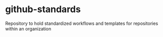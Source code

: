 # github-standards
Repository to hold standardized workflows and templates for repositories within an organization
